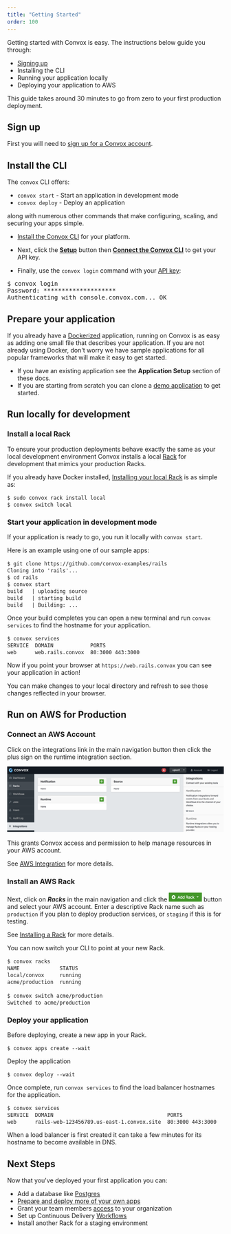 ```yaml
---
title: "Getting Started"
order: 100
---
```


Getting started with Convox is easy. The instructions below guide you through:

* [Signing up](https://convox.com/signup)
* Installing the CLI
* Running your application locally
* Deploying your application to AWS

This guide takes around 30 minutes to go from zero to your first production deployment.

## Sign up

First you will need to [sign up for a Convox account](https://convox.com/signup).

## Install the CLI

The `convox` CLI offers:

* `convox start` - Start an application in development mode
* `convox deploy` - Deploy an application

along with numerous other commands that make configuring, scaling, and securing your apps simple.

* [Install the Convox CLI](/development/installation) for your platform.

* Next, click the **[Setup](https://console.convox.com/grid/user/welcome)** button then **[Connect the Convox CLI](https://console.convox.com/grid/user/api_key)** to get your API key.

* Finally, use the `convox login` command with your [API key](https://console.convox.com/grid/user/api_key):

<pre id="login">
$ convox login
Password: ********************
Authenticating with console.convox.com... OK
</pre>

## Prepare your application

If you already have a [Dockerized](https://docs.docker.com/engine/examples/) application, running on Convox is as easy as adding one small file that describes your application. If you are not already using Docker, don't worry we have sample applications for all popular frameworks that will make it easy to get started.

* If you have an existing application see the **Application Setup** section of these docs.
* If you are starting from scratch you can clone a [demo application](https://github.com/convox-examples) to get started.

## Run locally for development

### Install a local Rack

To ensure your production deployments behave exactly the same as your local development environment Convox installs a local [Rack](/introduction/rack) for development that mimics your production Racks.

If you already have Docker installed, [Installing your local Rack](/development/running-locally) is as simple as:

    $ sudo convox rack install local
    $ convox switch local

### Start your application in development mode

If your application is ready to go, you run it locally with `convox start`.

Here is an example using one of our sample apps:

    $ git clone https://github.com/convox-examples/rails
    Cloning into 'rails'...
    $ cd rails
    $ convox start
    build   | uploading source
    build   | starting build
    build   | Building: ...

Once your build completes you can open a new terminal and run `convox services` to find the hostname for your application.

    $ convox services
    SERVICE  DOMAIN            PORTS
    web      web.rails.convox  80:3000 443:3000

Now if you point your browser at `https://web.rails.convox` you can see your application in action!

You can make changes to your local directory and refresh to see those changes reflected in your browser.

## Run on AWS for Production

### Connect an AWS Account

Click on the integrations link in the main navigation button then click the plus sign on the runtime integration section. 

![](/assets/images/docs/console/integrations.png)

This grants Convox access and permission to help manage resources in your AWS account.

See [AWS Integration](/console/aws-integration) for more details.

### Install an AWS Rack

Next, click on  ***Racks*** in the main navigation and click the <img src="/assets/images/docs/add-rack-new.png" alt="Add Rack" style="height: 1.5em;"> button and select your AWS account. Enter a descriptive Rack name such as `production` if you plan to deploy production services, or `staging` if this is for testing.

See [Installing a Rack](/deployment/installing-a-rack) for more details.

You can now switch your CLI to point at your new Rack.

    $ convox racks
    NAME             STATUS
    local/convox     running
    acme/production  running

    $ convox switch acme/production
    Switched to acme/production

### Deploy your application

Before deploying, create a new app in your Rack.

    $ convox apps create --wait

Deploy the application

    $ convox deploy --wait

Once complete, run `convox services` to find the load balancer hostnames for the application.

    $ convox services
    SERVICE  DOMAIN                                     PORTS
    web      rails-web-123456789.us-east-1.convox.site  80:3000 443:3000

<div class="block-callout block-show-callout type-info" markdown="1">
When a load balancer is first created it can take a few minutes for its hostname to become available in DNS.
</div>

## Next Steps

Now that you've deployed your first application you can:

* Add a database like [Postgres](/application/resources)
* [Prepare and deploy more of your own apps](/development/preparing-an-application)
* Grant your team members [access](/console/access-control) to your organization
* Set up Continuous Delivery [Workflows](/console/workflows)
* Install another Rack for a staging environment

<script>
$(document).ready(function() {
  if (navigator.platform.indexOf('Win') > -1) {
    $('#install-windows').removeClass('hidden')
    $('#install-mac').addClass('hidden')
    $('#install-linux').addClass('hidden')
  }

  if (navigator.platform.indexOf('Linux') > -1) {
    $('#install-linux').removeClass('hidden')
    $('#install-mac').addClass('hidden')
    $('#install-windows').addClass('hidden')
  }
});
</script>
